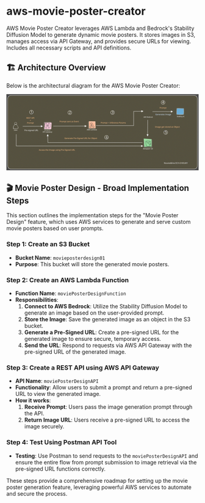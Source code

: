 # aws-movie-poster-creator
AWS Movie Poster Creator leverages AWS Lambda and Bedrock's Stability Diffusion Model to generate dynamic movie posters. It stores images in S3, manages access via API Gateway, and provides secure URLs for viewing. Includes all necessary scripts and API definitions.


## 🏗️ Architecture Overview

Below is the architectural diagram for the AWS Movie Poster Creator:

![AWS Movie Poster Creator Architecture](assets/aws-movie-poster-creator-architecture.svg)

## 🎬 Movie Poster Design - Broad Implementation Steps

This section outlines the implementation steps for the "Movie Poster Design" feature, which uses AWS services to generate and serve custom movie posters based on user prompts.

### Step 1: Create an S3 Bucket

- **Bucket Name**: `movieposterdesign01`
- **Purpose**: This bucket will store the generated movie posters.

### Step 2: Create an AWS Lambda Function

- **Function Name**: `moviePosterDesignFunction`
- **Responsibilities**:
  1. **Connect to AWS Bedrock**: Utilize the Stability Diffusion Model to generate an image based on the user-provided prompt.
  2. **Store the Image**: Save the generated image as an object in the S3 bucket.
  3. **Generate a Pre-Signed URL**: Create a pre-signed URL for the generated image to ensure secure, temporary access.
  4. **Send the URL**: Respond to requests via AWS API Gateway with the pre-signed URL of the generated image.

### Step 3: Create a REST API using AWS API Gateway

- **API Name**: `moviePosterDesignAPI`
- **Functionality**: Allow users to submit a prompt and return a pre-signed URL to view the generated image.
- **How it works**:
  1. **Receive Prompt**: Users pass the image generation prompt through the API.
  2. **Return Image URL**: Users receive a pre-signed URL to access the image securely.

### Step 4: Test Using Postman API Tool

- **Testing**: Use Postman to send requests to the `moviePosterDesignAPI` and ensure the entire flow from prompt submission to image retrieval via the pre-signed URL functions correctly.

These steps provide a comprehensive roadmap for setting up the movie poster generation feature, leveraging powerful AWS services to automate and secure the process.



